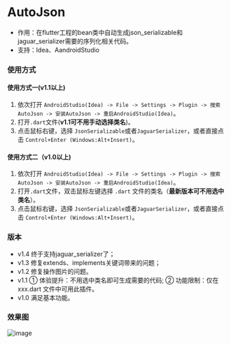 # AutoJson
* 作用：在flutter工程的bean类中自动生成json_serializable和jaguar_serializer需要的序列化相关代码。
* 支持：Idea、AandroidStudio

### 使用方式
#### 使用方式一(v1.1以上)
1. 依次打开 ```AndroidStudio(Idea) -> File -> Settings -> Plugin -> 搜索AutoJson -> 安装AutoJson -> 重启AndroidStudio(Idea)```。
2. 打开```.dart```文件(**v1.1可不用手动选择类名**)。
3. 点击鼠标右键，选择 ```JsonSerializable```或者```JaguarSerializer```，或者直接点击 ```Control+Enter (Windows:Alt+Insert)```。

#### 使用方式二（v1.0以上)
1. 依次打开 ```AndroidStudio(Idea) -> File -> Settings -> Plugin -> 搜索AutoJson -> 安装AutoJson -> 重启AndroidStudio(Idea)```。
2. 打开```.dart```文件，双击鼠标左键选择 ```.dart``` 文件的类名（**最新版本可不用选中类名**）。
3. 点击鼠标右键，选择 ```JsonSerializable```或者```JaguarSerializer```，或者直接点击 ```Control+Enter (Windows:Alt+Insert)```。

### 版本
* v1.4  终于支持jaguar_serializer了；
* v1.3  修复extends、implements关键词带来的问题；
* v1.2  修复操作图片的问题。
* v1.1  ① 体验提升：不用选中类名即可生成需要的代码;  ② 功能限制：仅在 xxx.dart 文件中可用此插件。
* v1.0  满足基本功能。

### 效果图
![image](https://github.com/LuodiJackShen/AutoJson/blob/master/image/use_guide.gif)
